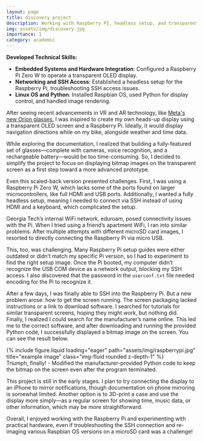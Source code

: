 ```yaml
---
layout: page
title: discovery project
description: Working with Raspberry PI, headless setup, and transparent OLED displays. (ECE1100 in Fall 2024)
img: assets/img/discovery.jpg
importance: 1
category: academic
---
```


**Developed Technical Skills:**
- **Embedded Systems and Hardware Integration**: Configured a Raspberry Pi Zero W to operate a transparent OLED display.
- **Networking and SSH Access**: Established a headless setup for the Raspberry Pi, troubleshooting SSH access issues.
- **Linux OS and Python**: Installed Raspbian OS, used Python for display control, and handled image rendering.

After seeing recent advancements in VR and AR technology, like [Meta's new Orion glasses](https://about.fb.com/news/2024/09/introducing-orion-our-first-true-augmented-reality-glasses/), I was inspired to create my own heads-up display using a transparent OLED screen and a Raspberry Pi. Ideally, it would display navigation directions while on my bike, alongside weather and time data.

While exploring the documentation, I realized that building a fully-featured set of glasses—complete with cameras, voice recognition, and a rechargeable battery—would be too time-consuming. So, I decided to simplify the project to focus on displaying bitmap images on the transparent screen as a first step toward a more advanced prototype.

Even this scaled-back version presented challenges. First, I was using a Raspberry Pi Zero W, which lacks some of the ports found on larger microcontrollers, like full HDMI and USB ports. Additionally, I wanted a fully headless setup, meaning I needed to connect via SSH instead of using HDMI and a keyboard, which complicated the setup.

Georgia Tech’s internal WiFi network, eduroam, posed connectivity issues with the Pi. When I tried using a friend’s apartment WiFi, I ran into similar problems. After multiple attempts with different microSD card images, I resorted to directly connecting the Raspberry Pi via micro USB.

This, too, was challenging. Many Raspberry Pi setup guides were either outdated or didn’t match my specific Pi version, so I had to experiment to find the right setup image. Once the Pi booted, my computer didn’t recognize the USB COM device as a network output, blocking my SSH access. I also discovered that the password in the `userconf.txt` file needed encoding for the Pi to recognize it.

After a few days, I was finally able to SSH into the Raspberry Pi. But a new problem arose: how to get the screen running. The screen packaging lacked instructions or a link to download software. I searched for tutorials for similar transparent screens, hoping they might work, but nothing did. Finally, I realized I could search for the manufacturer’s name online. This led me to the correct software, and after downloading and running the provided Python code, I successfully displayed a bitmap image on the screen. You can see the result below.

<div class="row">
    <div class="col-sm mt-3 mt-md-0">
        {% include figure.liquid loading="eager" path="assets/img/raspberrypi.jpg" title="example image" class="img-fluid rounded z-depth-1" %}
    </div>
</div>
<div class="caption">
    Triumph, finally! - Modified the manufacturer-provided Python code to keep the bitmap on the screen even after the program terminated.
</div>

This project is still in the early stages. I plan to try connecting the display to an iPhone to mirror notifications, though documentation on phone mirroring is somewhat limited. Another option is to 3D-print a case and use the display more simply—as a regular screen for showing time, music data, or other information, which may be more straightforward.

Overall, I enjoyed working with the Raspberry Pi and experimenting with practical hardware, even if troubleshooting the SSH connection and re-imaging various Raspbian OS versions on a microSD card was a challenge!